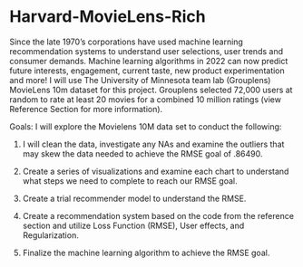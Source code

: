 # Harvard-MovieLens-Rich
Since the late 1970’s corporations have used machine learning recommendation systems to understand user selections, user trends and consumer demands. Machine learning algorithms in 2022 can now predict future interests, engagement, current taste, new product experimentation and more!  I will use The University of Minnesota team lab (Grouplens) MovieLens 10m dataset for this project. Grouplens selected 72,000 users at random to rate at least 20 movies for a combined 10 million ratings (view Reference Section for more information).

Goals: I will explore the Movielens 10M data set to conduct the following:

1. I will clean the data, investigate any NAs and examine the outliers that may skew the data needed to achieve the RMSE goal of .86490.

2. Create a series of visualizations and examine each chart to understand what steps we need to complete to reach our RMSE goal.

3. Create a trial recommender model to understand the RMSE. 

4. Create a recommendation system based on the code from the reference section and utilize Loss Function (RMSE), User effects, and Regularization. 

5. Finalize the machine learning algorithm to achieve the RMSE goal.
